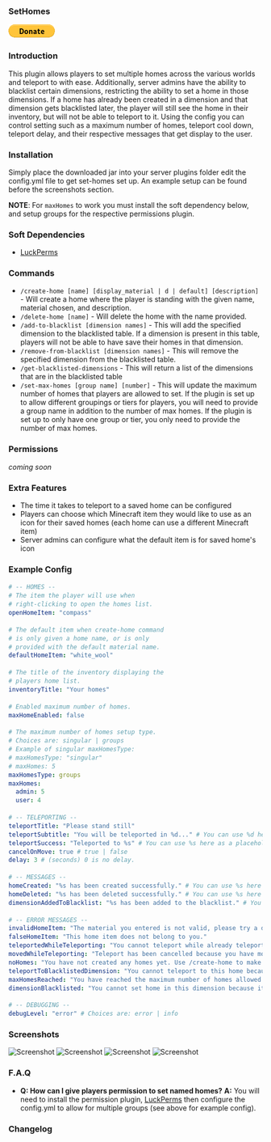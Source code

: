 ### SetHomes
[![Donate](./src/main/img/donateBtn.png)](https://www.paypal.com/donate/?business=8LXCRFX27B37C&no_recurring=0&item_name=Thanks+for+supporting+sethomes+plugin%21&currency_code=USD)
### Introduction
This plugin allows players to set multiple homes across the various worlds and teleport to with ease. 
Additionally, server admins have the ability to blacklist certain dimensions, restricting the ability to set a home in those dimensions. 
If a home has already been created in a dimension and that dimension gets blacklisted later, the player will still see the home in their inventory, but will not be able to teleport to it.
Using the config you can control setting such as a maximum number of homes, teleport cool down, teleport delay, and their respective messages that get display to the user.

### Installation
Simply place the downloaded jar into your server plugins folder edit the config.yml file to get set-homes set up.
An example setup can be found before the screenshots section.

**NOTE**: For `maxHomes` to work you must install the soft dependency below, and setup groups for the respective permissions plugin.

### Soft Dependencies
- [LuckPerms](https://luckperms.net/download)

### Commands
- `/create-home [name] [display_material | d | default] [description]` - Will create a home where the player is standing with the given name, material chosen, and description. 
- `/delete-home [name]` - Will delete the home with the name provided.
- `/add-to-blacklist [dimension names]` - This will add the specified dimension to the blacklisted table. If a dimension is present in this table, players will not be able to have save their homes in that dimension.
- `/remove-from-blacklist [dimension names]` - This will remove the specified dimension from the blacklisted table.
- `/get-blacklisted-dimensions` - This will return a list of the dimensions that are in the blacklisted table
- `/set-max-homes [group name] [number]` - This will update the maximum number of homes that players are allowed to set. 
If the plugin is set up to allow different groupings or tiers for players, you will need to provide a group name in addition to the number of max homes. 
If the plugin is set up to only have one group or tier, you only need to provide the number of max homes.

### Permissions

*coming soon*

### Extra Features
- The time it takes to teleport to a saved home can be configured
- Players can choose which Minecraft item they would like to use as an icon for their saved homes (each home can use a different Minecraft item)
- Server admins can configure what the default item is for saved home's icon

### Example Config
```yaml
# -- HOMES --
# The item the player will use when
# right-clicking to open the homes list.
openHomeItem: "compass"

# The default item when create-home command
# is only given a home name, or is only
# provided with the default material name.
defaultHomeItem: "white_wool"

# The title of the inventory displaying the
# players home list.
inventoryTitle: "Your homes"

# Enabled maximum number of homes.
maxHomeEnabled: false

# The maximum number of homes setup type.
# Choices are: singular | groups
# Example of singular maxHomesType:
# maxHomesType: "singular"
# maxHomes: 5
maxHomesType: groups
maxHomes:
  admin: 5
  user: 4

# -- TELEPORTING --
teleportTitle: "Please stand still"
teleportSubtitle: "You will be teleported in %d..." # You can use %d here as a placeholder for the seconds counter.
teleportSuccess: "Teleported to %s" # You can use %s here as a placeholder for the home name the player was teleported to.
cancelOnMove: true # true | false
delay: 3 # (seconds) 0 is no delay.

# -- MESSAGES --
homeCreated: "%s has been created successfully." # You can use %s here as a placeholder for the players home name.
homeDeleted: "%s has been deleted successfully." # You can use %s here as a placeholder for the players home name.
dimensionAddedToBlacklist: "%s has been added to the blacklist." # You can use %s here as a placeholder for the dimension names.

# -- ERROR MESSAGES --
invalidHomeItem: "The material you entered is not valid, please try a different one."
falseHomeItem: "This home item does not belong to you."
teleportedWhileTeleporting: "You cannot teleport while already teleporting."
movedWhileTeleporting: "Teleport has been cancelled because you have moved."
noHomes: "You have not created any homes yet. Use /create-home to make your first one."
teleportToBlacklistedDimension: "You cannot teleport to this home because the dimension is blacklisted."
maxHomesReached: "You have reached the maximum number of homes allowed."
dimensionBlacklisted: "You cannot set home in this dimension because it is blacklisted."

# -- DEBUGGING --
debugLevel: "error" # Choices are: error | info
```

### Screenshots
![Screenshot](https://imgur.com/ucK48vf.png)
![Screenshot](https://imgur.com/xoifjIv.png)
![Screenshot](https://imgur.com/TnqcR9i.png)
![Screenshot](https://imgur.com/pR3qJ2Q.png)

### F.A.Q
- **Q: How can I give players permission to set named homes?**
  **A:** You will need to install the permission plugin, [LuckPerms](https://luckperms.net/download) then configure the config.yml to allow for multiple groups (see above for example config).

### Changelog